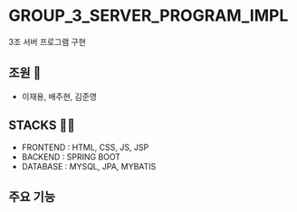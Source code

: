 # GROUP_3_SERVER_PROGRAM_IMPL
3조 서버 프로그램 구현

## 조원 👥
- 이재용, 배주현, 김준영

## STACKS 😶‍🌫️
- FRONTEND : HTML, CSS, JS, JSP
- BACKEND : SPRING BOOT
- DATABASE : MYSQL, JPA, MYBATIS

## 주요 기능
